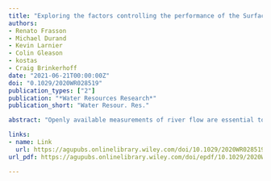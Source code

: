 ```yaml
---
title: "Exploring the factors controlling the performance of the Surface Water and Ocean Topography mission discharge algorithms"
authors:
- Renato Frasson
- Michael Durand
- Kevin Larnier
- Colin Gleason
- kostas
- Craig Brinkerhoff
date: "2021-06-21T00:00:00Z"
doi: "0.1029/2020WR028519"
publication_types: ["2"]
publication: "*Water Resources Research*"
publication_short: "Water Resour. Res."

abstract: "Openly available measurements of river flow are essential to allocation of water resources, flood and drought forecast and mitigation efforts, for our understanding of the hydrologic cycle and for many other applications. Access to high quality local measurements is not ubiquitous and is particularly difficult for rivers flowing on remote locations or across country boundaries. Measurements taken from satellite missions such as upcoming the Surface Water and Ocean Topography (SWOT) mission offer data that can be freely downloaded by anyone; however, such platforms often measure either water level or inundated areas and how they change over time, which are not sufficient to directly quantify river flow. Methods to estimate discharge based on satellite measurements have been or are in development and knowledge of the uncertainty of their estimates is essential for wide application of such methods. We conducted a comprehensive assessment of the accuracy and precision of five methods designed to estimate discharge based on SWOT measurements under three conditions: ideal, that is if the measurements were available once a day and contained no error, with no measurement error but changing how frequently the measurements were taken, and a third scenario containing different levels of measurement error. We found that the precision of the estimates is related to the precision in the prior guess of the mean annual flow rate. However, the assessed methods consistently improved over the prior, especially when reach where the methods operate have distinct characteristics in space. We also found that despite the use of very similar discharge equations, the subtle differences in equations among the methods can be important. Finally, we found at least two methods can work well with the expected amount of measurement error and frequency."

links:
- name: Link
  url: https://agupubs.onlinelibrary.wiley.com/doi/10.1029/2020WR028519
url_pdf: https://agupubs.onlinelibrary.wiley.com/doi/epdf/10.1029/2020WR028519

---
```

